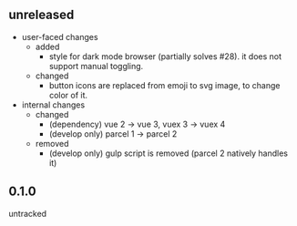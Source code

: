 ## unreleased

- user-faced changes
    - added
        - style for dark mode browser (partially solves #28). it does not support manual toggling.
    - changed
        - button icons are replaced from emoji to svg image, to change color of it.
- internal changes
    - changed
        - (dependency) vue 2 -> vue 3, vuex 3 -> vuex 4
        - (develop only) parcel 1 -> parcel 2
    - removed
        - (develop only) gulp script is removed (parcel 2 natively handles it)

## 0.1.0

untracked